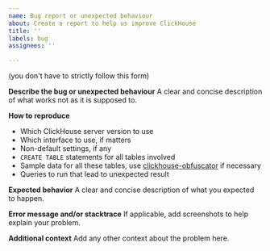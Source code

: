 ```yaml
---
name: Bug report or unexpected behaviour
about: Create a report to help us improve ClickHouse
title: ''
labels: bug
assignees: ''

---
```


(you don't have to strictly follow this form)

**Describe the bug or unexpected behaviour**
A clear and concise description of what works not as it is supposed to.

**How to reproduce**
* Which ClickHouse server version to use
* Which interface to use, if matters
* Non-default settings, if any
* `CREATE TABLE` statements for all tables involved
* Sample data for all these tables, use [clickhouse-obfuscator](https://github.com/ClickHouse/ClickHouse/blob/master/dbms/programs/obfuscator/Obfuscator.cpp#L42-L80) if necessary
* Queries to run that lead to unexpected result

**Expected behavior**
A clear and concise description of what you expected to happen.

**Error message and/or stacktrace**
If applicable, add screenshots to help explain your problem.

**Additional context**
Add any other context about the problem here.
